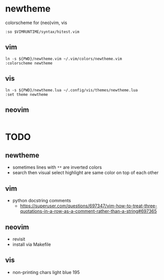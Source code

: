 # newtheme

colorscheme for (neo)vim, vis

```
:so $VIMRUNTIME/syntax/hitest.vim
```

## vim

```
ln -s ${PWD}/newtheme.vim ~/.vim/colors/newtheme.vim
:colorscheme newtheme
```

## vis

```
ln -s ${PWD}/newtheme.lua ~/.config/vis/themes/newtheme.lua
:set theme newtheme
```

## neovim

```
```

# TODO

## newtheme
- sometimes lines with `**` are inverted colors
- search then visual select highlight are same color on top of each other

## vim
- python docstring comments
  - https://superuser.com/questions/697347/vim-how-to-treat-three-quotations-in-a-row-as-a-comment-rather-than-a-string#697365

## neovim
- revisit
- install via Makefile

## vis
- non-printing chars light blue 195
